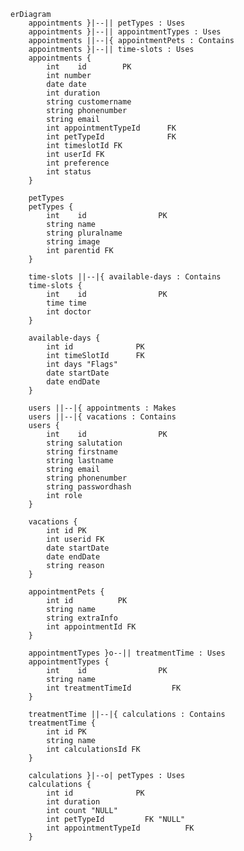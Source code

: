 ﻿```mermaid
erDiagram
    appointments }|--|| petTypes : Uses
    appointments }|--|| appointmentTypes : Uses
    appointments ||--|{ appointmentPets : Contains
    appointments }|--|| time-slots : Uses
    appointments {
        int    id        PK
        int number
        date date
        int duration
        string customername
        string phonenumber
        string email
        int appointmentTypeId      FK
        int petTypeId              FK       
        int timeslotId FK
        int userId FK
        int preference 
        int status
    }    
    
    petTypes
    petTypes {
        int    id                PK
        string name           
        string pluralname 
        string image
        int parentid FK
    } 

    time-slots ||--|{ available-days : Contains
    time-slots {
        int    id                PK
        time time
        int doctor    
    }

    available-days {
        int id              PK
        int timeSlotId      FK
        int days "Flags"
        date startDate
        date endDate
    }

    users ||--|{ appointments : Makes
    users ||--|{ vacations : Contains
    users {
        int    id                PK
        string salutation
        string firstname
        string lastname
        string email
        string phonenumber
        string passwordhash
        int role
    }

    vacations {
        int id PK
        int userid FK
        date startDate
        date endDate
        string reason
    }

    appointmentPets {
        int id          PK
        string name
        string extraInfo
        int appointmentId FK
    }

    appointmentTypes }o--|| treatmentTime : Uses
    appointmentTypes {
        int    id                PK
        string name
        int treatmentTimeId         FK
    } 

    treatmentTime ||--|{ calculations : Contains
    treatmentTime {
        int id PK
        string name
        int calculationsId FK
    }

    calculations }|--o| petTypes : Uses 
    calculations {
        int id              PK
        int duration
        int count "NULL"
        int petTypeId         FK "NULL"
        int appointmentTypeId          FK
    }
```